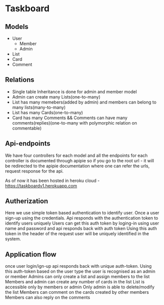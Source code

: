 # Taskboard

## Models

* User
  *	Member
  *	Admin
* List
* Card
* Comment

## Relations

* Single table Inheritance is done for admin and member model
* Admin can create many Lists(one-to-many)
* List has many memebers(added by admin) and members can belong to many lists(many-to-many)
* List has many Cards(one-to-many)
* Card has many Comments && Comments can have many comments(replies)(one-to-many with polymorphic relation on commentable)

## Api-endpoints

We have four controllers for each model
and all the endpoints for each controller is documented through apipie
so if you go to the root url - it will be redirected to the apipie documentation where one can refer the urls, request response for the api.

As of now it has been hosted in heroku cloud - https://taskboardv1.herokuapp.com

## Autherization

Here we use simple token based authentication to identify user.
Once a user sign-up using the credentials. Api responds with the authentication token to identify users uniquely 
Users can get this auth token by loging-in using user name and password and api responds back with auth token
Using this auth token in the header of the request user will be uniquely identified in the system.

## Application flow

once user login/ign-up api responds back with unique auth-token.
Using this auth-token based on the user type the user is recognised as an admin or member
Admins can only create a list and assign members to the list
Members and admin can create any number of cards in the list
List is accessible only by members or admin
Only admin is able to delete/modify the list
Members can comment on the cards created by other members
Members can also reply on the comments
